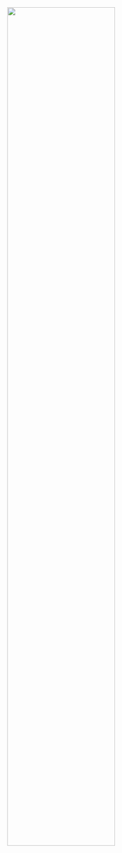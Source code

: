 <img align="center" width ="70%" src="https://github.com/MarekLas/kaggle_titanic/blob/main/titanic4.gif" />
